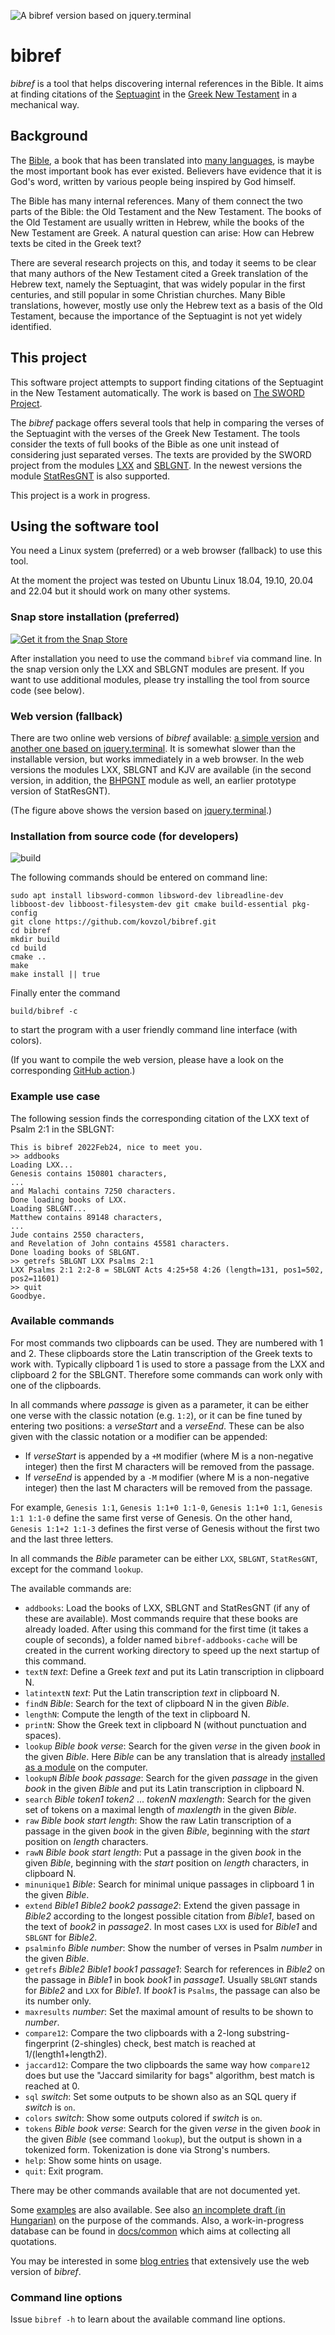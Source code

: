 ![A bibref version based on jquery.terminal](jt-demo.png)

# bibref

*bibref* is a tool that helps discovering internal references in the Bible.
It aims at finding citations of the
[Septuagint](https://en.wikipedia.org/wiki/Septuagint) in the
[Greek New Testament](https://en.wikipedia.org/wiki/New_Testament)
in a mechanical way.

## Background

The [Bible](https://en.wikipedia.org/wiki/Bible),
a book that has been translated into [many languages](https://en.wikipedia.org/wiki/Bible_translations),
is maybe the most important book has ever existed. Believers
have evidence that it is God's word, written by
various people being inspired by God himself.

The Bible has many internal references. Many of them
connect the two parts of the Bible: the Old Testament
and the New Testament. The books of the Old Testament are
usually written in Hebrew, while the books of the New Testament
are Greek. A natural question can arise: How can Hebrew
texts be cited in the Greek text?

There are several research projects on this,
and today it seems to be clear that many authors of
the New Testament cited a Greek translation of
the Hebrew text, namely the Septuagint, that
was widely popular in the first centuries, and still popular
in some Christian churches. Many
Bible translations, however, mostly use only the
Hebrew text as a basis of the Old Testament,
because the importance of the Septuagint is
not yet widely identified.

## This project

This software project attempts to support finding citations
of the Septuagint in the New Testament automatically.
The work is based on [The SWORD Project](https://www.crosswire.org/sword/index.jsp).

The *bibref* package offers several tools that help in comparing
the verses of the Septuagint with the verses of the Greek New Testament.
The tools consider the texts of full books of the Bible as one unit instead
of considering just separated verses.
The texts are provided by the SWORD project
from the modules [LXX](http://www.crosswire.org/sword/modules/ModInfo.jsp?modName=LXX) and
[SBLGNT](http://www.crosswire.org/sword/modules/ModInfo.jsp?modName=SBLGNT). In the newest versions
the module [StatResGNT](https://github.com/kovzol/SR/releases) is also supported.

This project is a work in progress.

## Using the software tool

You need a Linux system (preferred) or a web browser (fallback) to use this tool.

At the moment the project was tested on
Ubuntu Linux 18.04, 19.10, 20.04 and 22.04 but it should work
on many other systems.

### Snap store installation (preferred)

[![Get it from the Snap Store](https://snapcraft.io/static/images/badges/en/snap-store-white.svg)](https://snapcraft.io/bibref)

After installation you need to use the command `bibref` via command line.
In the snap version only the LXX and SBLGNT modules are present. If you want
to use additional modules, please try installing the tool from source code (see below).

### Web version (fallback)


There are two online web versions of *bibref* available: [a simple version](https://matek.hu/zoltan/bibref/)
and [another one based on jquery.terminal](https://matek.hu/zoltan/bibref-2022Jun27/index-jt.html).
It is somewhat slower than the installable version, but works immediately
in a web browser. In the web versions the modules LXX, SBLGNT and KJV are available
(in the second version, in addition, the [BHPGNT](https://github.com/greekcntr/BHP) module as well,
an earlier prototype version of StatResGNT).

(The figure above shows the version based on [jquery.terminal](https://terminal.jcubic.pl/).)

### Installation from source code (for developers)

![build](https://github.com/kovzol/bibref/workflows/build/badge.svg)

The following commands
should be entered on command line:
```commandline
sudo apt install libsword-common libsword-dev libreadline-dev libboost-dev libboost-filesystem-dev git cmake build-essential pkg-config
git clone https://github.com/kovzol/bibref.git
cd bibref
mkdir build
cd build
cmake ..
make
make install || true
```

Finally enter the command
```commandline
build/bibref -c
```
to start the program with a user friendly command line interface (with colors).

(If you want to compile the web version, please have a look on
the corresponding [GitHub action](https://github.com/kovzol/bibref/blob/master/.github/workflows/build.yml).)

### Example use case

The following session finds the corresponding citation of the LXX text of Psalm 2:1 in the SBLGNT:
```commandline
This is bibref 2022Feb24, nice to meet you.
>> addbooks
Loading LXX...
Genesis contains 150801 characters,
...
and Malachi contains 7250 characters.
Done loading books of LXX.
Loading SBLGNT...
Matthew contains 89148 characters,
...
Jude contains 2550 characters,
and Revelation of John contains 45581 characters.
Done loading books of SBLGNT.
>> getrefs SBLGNT LXX Psalms 2:1
LXX Psalms 2:1 2:2-8 = SBLGNT Acts 4:25+58 4:26 (length=131, pos1=502, pos2=11601)
>> quit
Goodbye.
```

### Available commands

For most commands two clipboards can be used. They are numbered with 1 and 2.
These clipboards store the Latin transcription of the Greek texts to work with.
Typically clipboard 1 is used to store a passage from the LXX and clipboard 2
for the SBLGNT. Therefore some commands can work only with one of the clipboards.

In all commands where *passage* is given as a parameter, it can be either one
verse with the classic notation (e.g. `1:2`), or it can be fine tuned by entering
two positions: a *verseStart* and a *verseEnd*. These can be also given
with the classic notation or a modifier can be appended:

* If *verseStart* is appended by a `+M` modifier (where M is a non-negative integer)
  then the first M characters will be removed from the passage.
* If *verseEnd* is appended by a `-M` modifier (where M is a non-negative integer)
  then the last M characters will be removed from the passage.

For example, `Genesis 1:1`, `Genesis 1:1+0 1:1-0`, `Genesis 1:1+0 1:1`, `Genesis 1:1 1:1-0` define the same first verse
of Genesis. On the other hand, `Genesis 1:1+2 1:1-3` defines the first verse of Genesis without the first two and the last three letters.

In all commands the *Bible* parameter can be either `LXX`, `SBLGNT`, `StatResGNT`, except for the command `lookup`.

The available commands are:

* `addbooks`: Load the books of LXX, SBLGNT and StatResGNT (if any of these are available). Most commands require that these books are already loaded. After using this command for the first time (it takes a couple of seconds), a folder named `bibref-addbooks-cache` will be created in the current working directory to speed up the next startup of this command.
* `textN` *text*: Define a Greek *text* and put its Latin transcription in clipboard N.
* `latintextN` *text*: Put the Latin transcription *text* in clipboard N.
* `findN` *Bible*: Search for the text of clipboard N in the given *Bible*.
* `lengthN`: Compute the length of the text in clipboard N.
* `printN`: Show the Greek text in clipboard N (without punctuation and spaces).
* `lookup` *Bible* *book* *verse*: Search for the given *verse* in the given *book* in the given *Bible*. Here *Bible* can be any translation that is already [installed as a module](https://www.crosswire.org/sword/modules/ModDisp.jsp?modType=Bibles) on the computer.
* `lookupN` *Bible* *book* *passage*: Search for the given *passage* in the given *book* in the given *Bible* and put its Latin transcription in clipboard N.
* `search` *Bible* *token1* *token2* ... *tokenN* *maxlength*: Search for the given set of tokens on a maximal length of *maxlength* in the given *Bible*.
* `raw` *Bible* *book* *start* *length*: Show the raw Latin transcription of a passage in the given *book* in the given *Bible*, beginning with the *start* position on *length* characters.
* `rawN` *Bible* *book* *start* *length*: Put a passage in the given *book* in the given *Bible*, beginning with the *start* position on *length* characters, in clipboard N.
* `minunique1` *Bible*: Search for minimal unique passages in clipboard 1 in the given *Bible*.
* `extend` *Bible1* *Bible2* *book2* *passage2*: Extend the given passage in *Bible2* according to the longest possible citation from *Bible1*, based on the text of *book2* in *passage2*. In most cases `LXX` is used for *Bible1* and `SBLGNT` for *Bible2*.
* `psalminfo` *Bible* *number*: Show the number of verses in Psalm *number* in the given *Bible*.
* `getrefs` *Bible2* *Bible1* *book1* *passage1*: Search for references in *Bible2* on the passage in *Bible1* in book *book1* in *passage1*. Usually `SBLGNT` stands for *Bible2* and `LXX` for *Bible1*. If *book1* is `Psalms`, the passage can also be its number only.
* `maxresults` *number*: Set the maximal amount of results to be shown to *number*.
* `compare12`: Compare the two clipboards with a 2-long substring-fingerprint (2-shingles) check, best match is reached at 1/(length1+length2).
* `jaccard12`: Compare the two clipboards the same way how `compare12` does but use the "Jaccard similarity for bags" algorithm, best match is reached at 0.
* `sql` *switch*: Set some outputs to be shown also as an SQL query if *switch* is `on`.
* `colors` *switch*: Show some outputs colored if *switch* is `on`.
* `tokens` *Bible* *book* *verse*: Search for the given *verse* in the given *book* in the given *Bible* (see command `lookup`), but the output is shown in a tokenized form. Tokenization is done via Strong's numbers.
* `help`: Show some hints on usage.
* `quit`: Exit program.

There may be other commands available that are not documented yet.

Some [examples](/examples) are also available. See also [an incomplete draft (in Hungarian)](docs/hu/bibref.pdf) on the purpose of the commands.
Also, a work-in-progress database can be found in [docs/common](/docs/common) which aims at collecting all quotations.

You may be interested in some [blog entries](https://matek.hu/zoltan/blog-topics.php?t=b) that extensively use the web version of *bibref*.

### Command line options

Issue `bibref -h` to learn about the available command line options.

